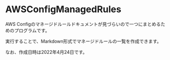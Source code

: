 # AWSConfigManagedRules

AWS Configのマネージドルールドキュメントが見づらいので一つにまとめるためのプログラムです。

実行することで、Markdown形式でマネージドルールの一覧を作成できます。

なお、作成日時は2022年4月24日です。